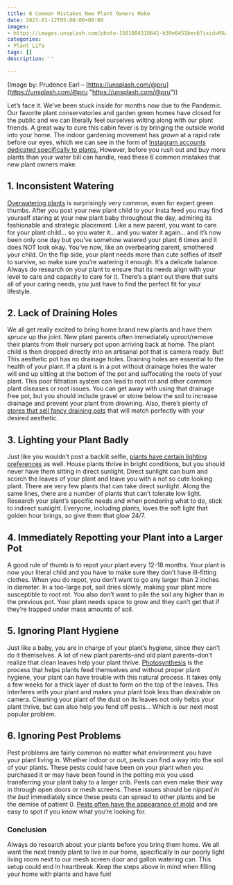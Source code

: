 ```yaml
---
title: 6 Common Mistakes New Plant Owners Make
date: 2021-01-12T05:00:00+00:00
images:
- https://images.unsplash.com/photo-1501004318641-b39e6451bec6?ixid=MXwxMjA3fDB8MHxwaG90by1wYWdlfHx8fGVufDB8fHw%3D&ixlib=rb-1.2.1&auto=format&fit=crop&w=966&q=80
categories:
- Plant Life
tags: []
description: ''

---
```

(Image by: Prudence Earl – [https://unsplash.com/@pru](https://unsplash.com/@pru "https://unsplash.com/@pru"))

Let’s face it. We’ve been stuck inside for months now due to the Pandemic. Our favorite plant conservatories and garden green homes have closed for the public and we can literally feel ourselves wilting along with our plant friends. A great way to cure this cabin fever is by bringing the outside world into your home. The indoor gardening movement has _grown_ at a rapid rate before our eyes, which we can see in the form of [Instagram accounts dedicated specifically to plants.](https://www.instagram.com/botanicalsandbillie/) However, before you rush out and buy more plants than your water bill can handle, read these 6 common mistakes that new plant owners make.

## 1. Inconsistent Watering

[Overwatering plants](https://www.brightview.com/resources/article/four-signs-you-are-overwatering-your-plants) is surprisingly very common, even for expert green thumbs. After you post your new plant child to your Insta feed you may find yourself staring at your new plant baby throughout the day, admiring its fashionable and strategic placement. Like a new parent, you want to care for your plant child… so you water it… and you water it again… and it’s now been only one day but you’ve somehow watered your plant 6 times and it does NOT look okay. You’ve now, like an overbearing parent, smothered your child. On the flip side, your plant needs more than cute selfies of itself to survive, so make sure you’re watering it enough. It’s a delicate balance. Always do research on your plant to ensure that its needs align with your level to care and capacity to care for it. There’s a plant out there that suits all of your caring needs, you just have to find the perfect fit for your lifestyle.

## 2. Lack of Draining Holes

We all get really excited to bring home brand new plants and have them _spruce_ up the joint. New plant parents often immediately uproot/remove their plants from their nursery pot upon arriving back at home. The plant child is then dropped directly into an artisanal pot that is camera ready. But! This aesthetic pot has no drainage holes. Draining holes are essential to the health of your plant. If a plant is in a pot without drainage holes the water will end up sitting at the bottom of the pot and suffocating the roots of your plant. This poor filtration system can lead to root rot and other common plant diseases or root issues. You can get away with using that drainage free pot, but you should include gravel or stone below the soil to increase drainage and prevent your plant from drowning. Also, there’s plenty of [stores that sell fancy draining pots](https://chive.ca/collections/pots-with-drainage) that will match perfectly with your desired aesthetic.

## 3. Lighting your Plant Badly

Just like you wouldn’t post a backlit selfie, [plants have certain lighting preferences](https://www.dossierblog.com/8-signs-your-houseplants-need-more-light-what-to-do/) as well. House plants thrive in bright conditions, but you should never have them sitting in direct sunlight. Direct sunlight can burn and scorch the leaves of your plant and leave you with a not so cute looking plant. There are very few plants that can take direct sunlight. Along the same lines, there are a number of plants that can’t tolerate low light. Research your plant’s specific needs and when pondering what to do, stick to indirect sunlight. Everyone, including plants, loves the soft light that golden hour brings, so give them that glow 24/7.

## 4. Immediately Repotting your Plant into a Larger Pot

A good rule of thumb is to repot your plant every 12-18 months. Your plant is now your literal child and you have to make sure they don’t have ill-fitting clothes. When you do repot, you don’t want to go any larger than 2 inches in diameter. In a too-large pot, soil dries slowly, making your plant more susceptible to root rot. You also don’t want to pile the soil any higher than in the previous pot. Your plant needs space to grow and they can’t get that if they’re trapped under mass amounts of soil.

## 5. Ignoring Plant Hygiene

Just like a baby, you are in charge of your plant’s hygiene, since they can’t do it themselves. A lot of new plant parents–and old plant parents–don’t realize that clean leaves help your plant thrive. [Photosynthesis](https://www.nationalgeographic.org/topics/resource-library-photosynthesis/?q=&page=1&per_page=25) is the process that helps plants feed themselves and without proper plant hygiene, your plant can have trouble with this natural process. It takes only a few weeks for a thick layer of dust to form on the top of the leaves. This interferes with your plant and makes your plant look less than desirable on camera. Cleaning your plant of the dust on its leaves not only helps your plant thrive, but can also help you fend off pests... Which is our next most popular problem.

## 6. Ignoring Pest Problems

Pest problems are fairly common no matter what environment you have your plant living in. Whether indoor or out, pests can find a way into the soil of your plants. These pests could have been on your plant when you purchased it or may have been found in the potting mix you used transferring your plant baby to a larger crib. Pests can even make their way in through open doors or mesh screens. These issues should be _nipped in the bud_ immediately since these pests can spread to other plants and be the demise of patient 0. [Pests often have the appearance of mold](https://homesteadbrooklyn.com/all/2017/1/17/common-insects-pests-on-houseplants) and are easy to spot if you know what you’re looking for.

### Conclusion

Always do research about your plants before you bring them home. We all want the next trendy plant to live in our home, specifically in our poorly light living room next to our mesh screen door and gallon watering can. This setup could end in heartbreak. Keep the steps above in mind when filling your home with plants and have fun!